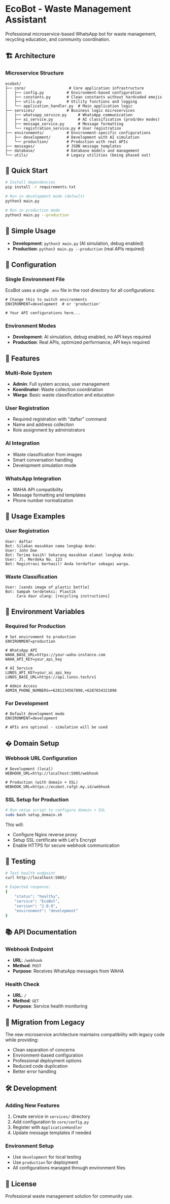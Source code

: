 # EcoBot - Waste Management Assistant

Professional microservice-based WhatsApp bot for waste management, recycling education, and community coordination.

## 🏗️ Architecture

### Microservice Structure
```
ecobot/
├── core/                   # Core application infrastructure
│   ├── config.py          # Environment-based configuration
│   ├── constants.py       # Clean constants without hardcoded emojis
│   ├── utils.py           # Utility functions and logging
│   └── application_handler.py  # Main application logic
├── services/              # Business logic microservices
│   ├── whatsapp_service.py     # WhatsApp communication
│   ├── ai_service.py           # AI classification (prod/dev modes)
│   ├── message_service.py      # Message formatting
│   └── registration_service.py # User registration
├── environments/          # Environment-specific configurations
│   ├── development/       # Development with AI simulation
│   └── production/        # Production with real APIs
├── messages/              # JSON message templates
├── database/              # Database models and management
└── utils/                 # Legacy utilities (being phased out)
```

## 🚀 Quick Start

```bash
# Install dependencies
pip install -r requirements.txt

# Run in development mode (default)
python3 main.py

# Run in production mode
python3 main.py --production
```

## 🎯 Simple Usage

- **Development**: `python3 main.py` (AI simulation, debug enabled)
- **Production**: `python3 main.py --production` (real APIs required)

## 🔧 Configuration

### Single Environment File
EcoBot uses a single `.env` file in the root directory for all configurations:

```env
# Change this to switch environments
ENVIRONMENT=development  # or 'production'

# Your API configurations here...
```

### Environment Modes
- **Development**: AI simulation, debug enabled, no API keys required
- **Production**: Real APIs, optimized performance, API keys required

## 🎯 Features

### Multi-Role System
- **Admin**: Full system access, user management
- **Koordinator**: Waste collection coordination
- **Warga**: Basic waste classification and education

### User Registration
- Required registration with "daftar" command
- Name and address collection
- Role assignment by administrators

### AI Integration
- Waste classification from images
- Smart conversation handling
- Development simulation mode

### WhatsApp Integration
- WAHA API compatibility
- Message formatting and templates
- Phone number normalization

## 📱 Usage Examples

### User Registration
```
User: daftar
Bot: Silakan masukkan nama lengkap Anda:
User: John Doe
Bot: Terima kasih! Sekarang masukkan alamat lengkap Anda:
User: Jl. Merdeka No. 123
Bot: Registrasi berhasil! Anda terdaftar sebagai warga.
```

### Waste Classification
```
User: [sends image of plastic bottle]
Bot: Sampah terdeteksi: Plastik
     Cara daur ulang: [recycling instructions]
```

## 🔐 Environment Variables

### Required for Production
```env
# Set environment to production
ENVIRONMENT=production

# WhatsApp API
WAHA_BASE_URL=https://your-waha-instance.com
WAHA_API_KEY=your_api_key

# AI Service
LUNOS_API_KEY=your_ai_api_key
LUNOS_BASE_URL=https://api.lunos.tech/v1

# Admin Access
ADMIN_PHONE_NUMBERS=+6281234567890,+6287654321098
```

### For Development
```env
# Default development mode
ENVIRONMENT=development

# APIs are optional - simulation will be used
```

## � Domain Setup

### Webhook URL Configuration
```env
# Development (local)
WEBHOOK_URL=http://localhost:5005/webhook

# Production (with domain + SSL)
WEBHOOK_URL=https://ecobot.rafgt.my.id/webhook
```

### SSL Setup for Production
```bash
# Run setup script to configure domain + SSL
sudo bash setup_domain.sh
```

This will:
- Configure Nginx reverse proxy
- Setup SSL certificate with Let's Encrypt
- Enable HTTPS for secure webhook communication

## 🧪 Testing

```bash
# Test health endpoint
curl http://localhost:5005/

# Expected response:
{
    "status": "healthy",
    "service": "EcoBot",
    "version": "2.0.0",
    "environment": "development"
}
```

## 📚 API Documentation

### Webhook Endpoint
- **URL**: `/webhook`
- **Method**: `POST`
- **Purpose**: Receives WhatsApp messages from WAHA

### Health Check
- **URL**: `/`
- **Method**: `GET`
- **Purpose**: Service health monitoring

## 🔄 Migration from Legacy

The new microservice architecture maintains compatibility with legacy code while providing:
- Clean separation of concerns
- Environment-based configuration
- Professional deployment options
- Reduced code duplication
- Better error handling

## 🛠️ Development

### Adding New Features
1. Create service in `services/` directory
2. Add configuration to `core/config.py`
3. Register with `ApplicationHandler`
4. Update message templates if needed

### Environment Setup
- Use `development` for local testing
- Use `production` for deployment
- All configurations managed through environment files

## 📝 License

Professional waste management solution for community use.
